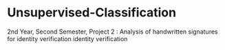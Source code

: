 # Unsupervised-Classification
2nd Year, Second Semester, Project 2 : Analysis of handwritten signatures for identity verification identity verification
